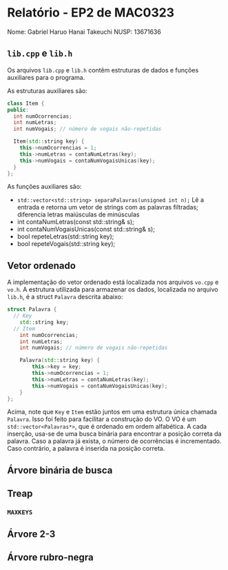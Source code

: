 # Relatório - EP2 de MAC0323
Nome: Gabriel Haruo Hanai Takeuchi
NUSP: 13671636

## ``lib.cpp`` e ``lib.h``
Os arquivos `lib.cpp` e `lib.h` contêm estruturas de dados e funções auxiliares para o programa.

As estruturas auxiliares são:
```c++
class Item {
public:
  int numOcorrencias;
  int numLetras;
  int numVogais; // número de vogais não-repetidas

  Item(std::string key) {
    this->numOcorrencias = 1;
    this->numLetras = contaNumLetras(key);
    this->numVogais = contaNumVogaisUnicas(key);
  }
};
```

As funções auxiliares são:
-  `std::vector<std::string> separaPalavras(unsigned int n);`
Lê a entrada e retorna um vetor de strings com as palavras filtradas; diferencia letras maiúsculas de minúsculas
- int contaNumLetras(const std::string& s);
- int contaNumVogaisUnicas(const std::string& s);
- bool repeteLetras(std::string key);
- bool repeteVogais(std::string key);


## Vetor ordenado
A implementação do vetor ordenado está localizada nos arquivos `vo.cpp` e `vo.h`.
A estrutura utilizada para armazenar os dados, localizada no arquivo `lib.h`, é a struct `Palavra` descrita abaixo:
```c++
struct Palavra {
  // Key
	std::string key;
  // Item
	int numOcorrencias;
	int numLetras;
	int numVogais; // número de vogais não-repetidas

	Palavra(std::string key) {
		this->key = key;
		this->numOcorrencias = 1;
		this->numLetras = contaNumLetras(key);
		this->numVogais = contaNumVogaisUnicas(key);
	}
};
```
Acima, note que `Key` e `Item` estão juntos em uma estrutura única chamada `Palavra`. Isso foi feito para facilitar a construção do VO.
O VO é um `std::vector<Palavras*>`, que é ordenado em ordem alfabética. A cada inserção, usa-se de uma busca binária para encontrar a posição correta da palavra. Caso a palavra já exista, o número de ocorrências é incrementado. Caso contrário, a palavra é inserida na posição correta.

## Árvore binária de busca

## Treap

### ``MAXKEYS``

## Árvore 2-3

## Árvore rubro-negra